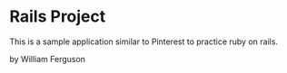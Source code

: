 # Rails Project

This is a sample application similar to Pinterest to practice ruby on rails. 

by William Ferguson